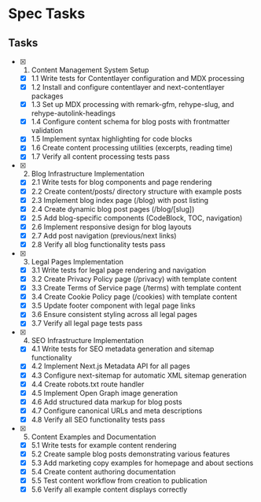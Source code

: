 # Spec Tasks

## Tasks

- [x] 1. Content Management System Setup
  - [x] 1.1 Write tests for Contentlayer configuration and MDX processing
  - [x] 1.2 Install and configure contentlayer and next-contentlayer packages
  - [x] 1.3 Set up MDX processing with remark-gfm, rehype-slug, and rehype-autolink-headings
  - [x] 1.4 Configure content schema for blog posts with frontmatter validation
  - [x] 1.5 Implement syntax highlighting for code blocks
  - [x] 1.6 Create content processing utilities (excerpts, reading time)
  - [x] 1.7 Verify all content processing tests pass

- [x] 2. Blog Infrastructure Implementation
  - [x] 2.1 Write tests for blog components and page rendering
  - [x] 2.2 Create content/posts/ directory structure with example posts
  - [x] 2.3 Implement blog index page (/blog) with post listing
  - [x] 2.4 Create dynamic blog post pages (/blog/[slug])
  - [x] 2.5 Add blog-specific components (CodeBlock, TOC, navigation)
  - [x] 2.6 Implement responsive design for blog layouts
  - [x] 2.7 Add post navigation (previous/next links)
  - [x] 2.8 Verify all blog functionality tests pass

- [x] 3. Legal Pages Implementation
  - [x] 3.1 Write tests for legal page rendering and navigation
  - [x] 3.2 Create Privacy Policy page (/privacy) with template content
  - [x] 3.3 Create Terms of Service page (/terms) with template content
  - [x] 3.4 Create Cookie Policy page (/cookies) with template content
  - [x] 3.5 Update footer component with legal page links
  - [x] 3.6 Ensure consistent styling across all legal pages
  - [x] 3.7 Verify all legal page tests pass

- [x] 4. SEO Infrastructure Implementation
  - [x] 4.1 Write tests for SEO metadata generation and sitemap functionality
  - [x] 4.2 Implement Next.js Metadata API for all pages
  - [x] 4.3 Configure next-sitemap for automatic XML sitemap generation
  - [x] 4.4 Create robots.txt route handler
  - [x] 4.5 Implement Open Graph image generation
  - [x] 4.6 Add structured data markup for blog posts
  - [x] 4.7 Configure canonical URLs and meta descriptions
  - [x] 4.8 Verify all SEO functionality tests pass

- [x] 5. Content Examples and Documentation
  - [x] 5.1 Write tests for example content rendering
  - [x] 5.2 Create sample blog posts demonstrating various features
  - [x] 5.3 Add marketing copy examples for homepage and about sections
  - [x] 5.4 Create content authoring documentation
  - [x] 5.5 Test content workflow from creation to publication
  - [x] 5.6 Verify all example content displays correctly
